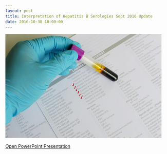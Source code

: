 ```yaml
---
layout: post
title: Interpretation of Hepatitis B Serologies Sept 2016 Update
date: 2016-10-30 10:00:00
---
```


![](/assets/images/interpretation-of-hepatitis-b-serologies-sept-2016-update.jpg)

[Open PowerPoint Presentation](http://library.robertgish.com/v/Hu6uQL7WiA2y11P79b9b)